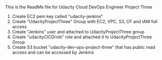 This is the ReadMe file for Udacity Cloud DevOps Engineer Project Three

1. Create EC2 pem key called "udacity-jenkins"
2. Create "UdacityProjectThree" Group with EC2, VPC, S3, CF and IAM full access
3. Create "Jenkins" user and attached to UdacityProjectThree group 
4. Create "udacityCICDrole" role and attached it to UdacityProjectThree Group
5. Create S3 bucket "udacity-dev-ops-project-three" that has public read access and can be accessed by Jenkins